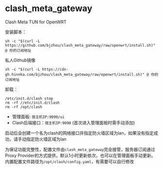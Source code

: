 # clash_meta_gateway

Clash Meta TUN for OpenWRT

安装脚本：
```
sh -c "$(curl -L https://github.com/bjzhou/clash_meta_gateway/raw/openwrt/install.sh)" @ 你的订阅地址
```

私人Github镜像
```
sh -c "$(curl -L https://cdn-gh.hinnka.com/bjzhou/clash_meta_gateway/raw/openwrt/install.sh)" @ 你的订阅地址
```

卸载：
```
/etc/init.d/clash stop
rm -rf //etc/init.d/clash
rm -rf /opt/clash
```


* 管理面板: `宿主机IP:9090/ui`
* Clash后端接口：`宿主机IP:9090` (首次进入管理面板时需手动添加)

启动后会创建一个名为clash的网络接口并指定防火墙区域为lan，如果没有指定成功，请手动指定防火墙区域为lan

为保证功能完整性，配置文件由`clash_meta_gateway`完全接管，服务器订阅通过Proxy Provider的方式提供，默认1小时更新依次，也可以在管理面板手动更新。
内置配置文件路径为`/opt/clash/config.yaml`，有需要可以自行修改

